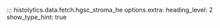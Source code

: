 ::: histolytics.data.fetch.hgsc_stroma_he
    options.extra:
      heading_level: 2
      show_type_hint: true
